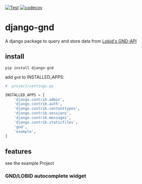 [![Test](https://github.com/acdh-oeaw/django-gnd/actions/workflows/test.yml/badge.svg)](https://github.com/acdh-oeaw/django-gnd/actions/workflows/test.yml)
[![codecov](https://codecov.io/gh/acdh-oeaw/django-gnd/branch/master/graph/badge.svg?token=tbKyXmzYwa)](https://codecov.io/gh/acdh-oeaw/django-gnd)


# django-gnd

A django package to query and store data from [Lobid's GND-API](https://lobid.org/gnd)

## install

`pip install django-gnd`

add `gnd` to INSTALLED_APPS:

```python
#  project/settings.py

INSTALLED_APPS = [
    'django.contrib.admin',
    'django.contrib.auth',
    'django.contrib.contenttypes',
    'django.contrib.sessions',
    'django.contrib.messages',
    'django.contrib.staticfiles',
    'gnd',
    'example',
]
```

## features

see the example Project

### GND/LOBID autocomplete widget



